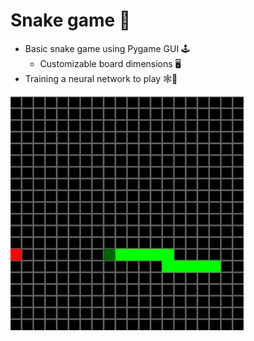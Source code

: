 # Snake game 🐍

- Basic snake game using Pygame GUI 🕹️
   - Customizable board dimensions 🖥️
- Training a neural network to play 🕸️🧠

![](https://github.com/gabri-aero/snake/blob/master/snake.PNG)
